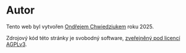 
# Autor

Tento web byl vytvořen [Ondřejem Chwiedziukem](https://chwiedziuk.cz/) roku 2025.

Zdrojový kód této stránky je svobodný software, [zveřejněný pod licencí AGPLv3](https://github.com/ondrachwiedziuk/skolavprirodenew).
